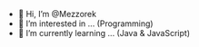 - 👋 Hi, I’m @Mezzorek
- 👀 I’m interested in ... (Programming)
- 🌱 I’m currently learning ... (Java & JavaScript)

<!---
Mezzorek/Mezzorek is a ✨ special ✨ repository because its `README.md` (this file) appears on your GitHub profile.
You can click the Preview link to take a look at your changes.
--->
